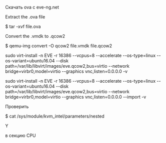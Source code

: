 Скачать ova c eve-ng.net

Extract the .ova file

$ tar -xvf file.ova

Convert the .vmdk to .qcow2

$ qemu-img convert -O qcow2 file.vmdk file.qcow2

sudo virt-install -n EVE -r 16386 --vcpus=8 --accelerate --os-type=linux --os-variant=ubuntu16.04 --disk path=/var/lib/libvirt/images/eve.qcow2,bus=virtio  --network bridge=virbr0,model=virtio --graphics vnc,listen=0.0.0.0  -v

sudo virt-install -n EVE -r 16386 --vcpus=8 --accelerate --os-type=linux --os-variant=ubuntu16.04 --disk path=/var/lib/libvirt/images/eve.qcow2,bus=virtio  --network bridge=virbr0,model=virtio --graphics vnc,listen=0.0.0.0 --import  -v

Проверить

$ cat /sys/module/kvm_intel/parameters/nested

Y

в секцию CPU

<feature policy='require' name='vmx'/>